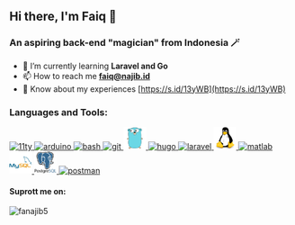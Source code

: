 ## Hi there, I'm Faiq 👋

### An aspiring back-end "magician" from Indonesia 🪄

- 🌱 I’m currently learning **Laravel and Go**
- 📫 How to reach me **[faiq@najib.id](mailto:faiq@najib.id)**
- 📄 Know about my experiences [https://s.id/13yWB](https://s.id/13yWB)

### Languages and Tools:

<p align="left"> <a href="https://www.11ty.dev/" target="_blank" rel="noreferrer"> <img src="https://cdn.jsdelivr.net/gh/devicons/devicon@latest/icons/eleventy/eleventy-original.svg" alt="11ty" width="40" height="40"/> </a> <a href="https://www.arduino.cc/" target="_blank" rel="noreferrer"> <img src="https://cdn.worldvectorlogo.com/logos/arduino-1.svg" alt="arduino" width="40" height="40"/> </a> <a href="https://www.gnu.org/software/bash/" target="_blank" rel="noreferrer"> <img src="https://cdn.jsdelivr.net/gh/devicons/devicon@latest/icons/bash/bash-plain.svg" alt="bash" width="40" height="40"/> </a> <a href="https://git-scm.com/" target="_blank" rel="noreferrer"> <img src="https://www.vectorlogo.zone/logos/git-scm/git-scm-icon.svg" alt="git" width="40" height="40"/> </a> <a href="https://golang.org" target="_blank" rel="noreferrer"> <img src="https://raw.githubusercontent.com/devicons/devicon/master/icons/go/go-original.svg" alt="go" width="40" height="40"/> </a> <a href="https://gohugo.io/" target="_blank" rel="noreferrer"> <img src="https://cdn.jsdelivr.net/gh/devicons/devicon@latest/icons/hugo/hugo-original.svg" alt="hugo" width="40" height="40"/> </a> <a href="https://laravel.com/" target="_blank" rel="noreferrer"> <img src="https://cdn.jsdelivr.net/gh/devicons/devicon@latest/icons/laravel/laravel-original.svg" alt="laravel" width="40" height="40"/> </a> <a href="https://www.linux.org/" target="_blank" rel="noreferrer"> <img src="https://raw.githubusercontent.com/devicons/devicon/master/icons/linux/linux-original.svg" alt="linux" width="40" height="40"/> </a> <a href="https://www.mathworks.com/" target="_blank" rel="noreferrer"> <img src="https://upload.wikimedia.org/wikipedia/commons/2/21/Matlab_Logo.png" alt="matlab" width="40" height="40"/> </a> <a href="https://www.mysql.com/" target="_blank" rel="noreferrer"> <img src="https://raw.githubusercontent.com/devicons/devicon/master/icons/mysql/mysql-original-wordmark.svg" alt="mysql" width="40" height="40"/> </a> <a href="https://www.postgresql.org" target="_blank" rel="noreferrer"> <img src="https://raw.githubusercontent.com/devicons/devicon/master/icons/postgresql/postgresql-original-wordmark.svg" alt="postgresql" width="40" height="40"/> </a> <a href="https://postman.com" target="_blank" rel="noreferrer"> <img src="https://www.vectorlogo.zone/logos/getpostman/getpostman-icon.svg" alt="postman" width="40" height="40"/> </a> </p>

#### Suprott me on:
<p><a href="https://www.buymeacoffee.com/fanajib5"> <img align="left" src="https://cdn.buymeacoffee.com/buttons/v2/default-yellow.png" height="50" width="210" alt="fanajib5" /></a></p><br><br>

<!--
**fanajib5/fanajib5** is a ✨ _special_ ✨ repository because its `README.md` (this file) appears on your GitHub profile.

Here are some ideas to get you started:

- 🔭 I’m currently working on ...
- 🌱 I’m currently learning ...
- 👯 I’m looking to collaborate on ...
- 🤔 I’m looking for help with ...
- 💬 Ask me about ...
- 📫 How to reach me: ...
- 😄 Pronouns: ...
- ⚡ Fun fact: ...
-->

